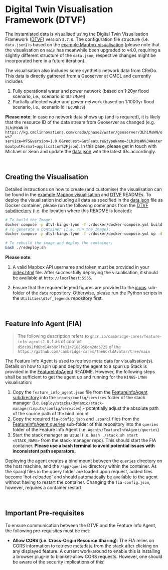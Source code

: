 # Digital Twin Visualisation Framework (DTVF)

The instantiated data is visualised using the Digital Twin Visualisation Framework ([DTVF]) version `3.7.0`. The configuration file structure (i.e. `data.json`) is based on the [example Mapbox visualisation] (please note that the visualisation on `main` has meanwhile been upgraded to v4.0, requiring a slightly different structure of the `data.json`; respective changes might be incorporated here in a future iteration).

The visualisation also includes some synthetic network data from CReDo. This data is directly gathered from a Geoserver at CMCL and currently includes
1) Fully operational water and power network (based on 1:20yr flood scenario, i.e., scenario id `3LhiMsWN`)
2) Partially affected water and power network (based on 1:1000yr flood scenario, i.e., scenario id `TEqUNh39`)

**Please note**: In case no network data shows up (and is required), it is likely that the resource ID of the data stream from Geoserver as changed (e.g. `3LhiMsWN` in  `https://kg.cmclinnovations.com/credo/phase2/water/geoserver/3LhiMsWN/ows?service=WFS&version=1.0.0&request=GetFeature&typeName=3LhiMsWN%3AWater&outputFormat=application%2Fjson`). In this case, please get in touch with Michael or Sean and update the [data.json] with the latest IDs accordingly.

&nbsp;
## Creating the Visualisation

Detailed instructions on how to create (and customise) the visualisation can be found in the [example Mapbox visualisation] and [DTVF] READMEs. To deploy the visualisation including all data as specified in the [data.json] file as Docker container, please run the following commands from the [DTVF subdirectory] (i.e. the location where this README is located):

```bash
# To build the Image:
docker compose -p dtvf-kings-lynn -f ./docker/docker-compose.yml build --force-rm
# To generate a Container (i.e. run the Image):
docker compose -p dtvf-kings-lynn -f ./docker/docker-compose.yml up -d --force-recreate

# To rebuild the image and deploy the container:
bash ./redeploy.sh
```

**Please note**: 

1) A valid Mapbox API username and token must be provided in your [index.html] file. After successfully deploying the visualisation, it should be available at `http://localhost:5555`.

2) Ensure that the required legend figures are provided to the [icons] sub-folder of the `data` repository. Otherwise, please run the Python scripts in the `Utilities\dtvf_legends` repository first.


&nbsp;
## Feature Info Agent (FIA)

> The following description refers to `ghcr.io/cambridge-cares/feature-info-agent:2.0.1` as of commit `d5dc092fd6bd14ab0c7fe11a7183958da2dd6725` of the `https://github.com/cambridge-cares/TheWorldAvatar/tree/main`

The Feature Info Agent is used to retrieve meta data for visualisation(s). Details on how to spin up and deploy the agent to a spun up Stack is provided in the [FeatureInfoAgent] README. However, the following steps shall be sufficient to get the agent up and running for the `KINGS-LYNN` visualisation:

1) Copy the `feature_info_agent.json` file from the [FeatureInfoAgent subdirectory] into the `inputs/config/services` folder of the stack manager (i.e. `Deploy/stacks/dynamic/stack-manager/inputs/config/services`) - potentially adjust the absolute path of the source path of the bind mount
2) Copy the required `fia-config.json` and `.sparql` files from the [FeatureInfoAgent queries] sub-folder of this repository into the `queries` folder of the Feature Info Agent (i.e. `Agents/FeatureInfoAgent/queries`)
3) Start the stack manager as usual (i.e. `bash ./stack.sh start <STACK_NAME>` from the stack-manager repo). This should start the FIA container. **Please use a bash terminal to avoid potential issues with inconsistent path separators.**

Deploying the agent creates a bind mount between the `queries` directory on the host machine, and the `/app/queries` directory within the container. As the sparql files in the query folder are loaded upon request, added files become 'hot-reloaded' and should automatically be available to the agent without having to restart the container. Changing the `fia-config.json`, however, requires a container restart.


&nbsp;
## Important Pre-requisites

To ensure communication between the DTVF and the Feature Info Agent, the following pre-requisites must be met:

* **Allow CORS (i.e. Cross-Origin Resource Sharing)**: The FIA relies on CORS information to retrieve metadata from the stack after clicking on any displayed feature. A current work-around to enable this is installing a browser plug-in to blanket-allow CORS requests. However, one should be aware of the security implications of this!


<!-- Links -->
[DTVF]: https://github.com/cambridge-cares/TheWorldAvatar/wiki/TWA-Visualisations
[example Mapbox visualisation]: https://github.com/cambridge-cares/TheWorldAvatar/tree/main/web/digital-twin-vis-framework/example-mapbox-vis
[FeatureInfoAgent]: https://github.com/cambridge-cares/TheWorldAvatar/tree/main/Agents/FeatureInfoAgent

<!-- repositories -->
[FeatureInfoAgent subdirectory]: /DTVF/FeatureInfoAgent
[FeatureInfoAgent queries]: FeatureInfoAgent/queries
[DTVF subdirectory]: /DTVF
[icons]: /DTVF/data/icons
[index.html]: index.html
[data.json]: /DTVF/data.json
